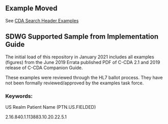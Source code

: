 ## Example Moved
See [CDA Search Header Examples](https://cdasearch.hl7.org/sections/Header)

## SDWG Supported Sample from Implementation Guide

The initial load of this repository in January 2021 includes all examples (figures) from the June 2019 Errata published PDF of C-CDA 2.1 and 2019 release of C-CDA Companion Guide. 

These examples were reviewed through the HL7 ballot process. They have not been formally reviewed/approved by the examples task force.

### Keywords:

US Realm Patient Name (PTN.US.FIELDED)
 
2.16.840.1.113883.10.20.22.5.1

